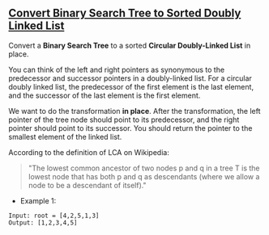 ## [Convert Binary Search Tree to Sorted Doubly Linked List](https://leetcode.com/problems/convert-binary-search-tree-to-sorted-doubly-linked-list/)

Convert a **Binary Search Tree** to a sorted **Circular Doubly-Linked List** in place.

You can think of the left and right pointers as synonymous to the predecessor and successor pointers in a doubly-linked list. For a circular doubly linked list, the predecessor of the first element is the last element, and the successor of the last element is the first element.

We want to do the transformation **in place**. After the transformation, the left pointer of the tree node should point to its predecessor, and the right pointer should point to its successor. You should return the pointer to the smallest element of the linked list.

According to the definition of LCA on Wikipedia: 
> "The lowest common ancestor of two nodes p and q in a tree T is the lowest node that has both p and q as descendants (where we allow a node to be a descendant of itself)."



- Example 1:
```
Input: root = [4,2,5,1,3]
Output: [1,2,3,4,5]
```